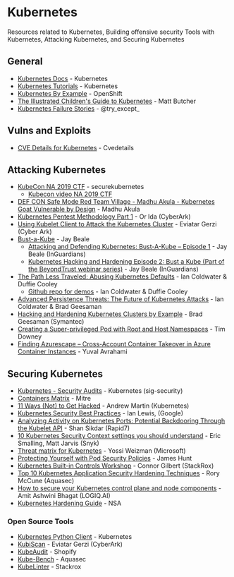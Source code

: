 # Kubernetes

Resources related to Kubernetes, Building offensive security Tools with Kubernetes, Attacking Kubernetes, and Securing Kubernetes

## General

* [Kubernetes Docs](https://kubernetes.io/docs/home/) - Kubernetes
* [Kubernetes Tutorials](https://kubernetes.io/docs/tutorials/) - Kubernetes
* [Kubernetes By Example](https://kubernetesbyexample.com/) - OpenShift
* [The Illustrated Children's Guide to Kubernetes](https://youtu.be/4ht22ReBjno) - Matt Butcher
* [Kubernetes Failure Stories](https://k8s.af/) - @try_except_

## Vulns and Exploits
* [CVE Details for Kubernetes](https://www.cvedetails.com/vulnerability-list/vendor_id-15867/product_id-34016/Kubernetes-Kubernetes.html) - Cvedetails

## Attacking Kubernetes

* [KubeCon NA 2019 CTF](https://securekubernetes.com/) - securekubernetes
  * [Kubecon video NA 2019 CTF](https://youtu.be/UdMFTdeAL1s)
* [DEF CON Safe Mode Red Team Village - Madhu Akula - Kubernetes Goat Vulnerable by Design](https://youtu.be/aEaSZJRbnTo) - Madhu Akula
* [Kubernetes Pentest Methodology Part 1](https://www.cyberark.com/resources/threat-research-blog/kubernetes-pentest-methodology-part-1) - Or Ida (CyberArk)
* [Using Kubelet Client to Attack the Kubernetes Cluster](https://www.cyberark.com/resources/secure-devops-pipelines-and-cloud-native-apps/using-kubelet-client-to-attack-the-kubernetes-cluster) - Eviatar Gerzi (Cyber Ark)
* [Bust-a-Kube](https://www.bustakube.com/) - Jay Beale
   * [Attacking and Defending Kubernetes: Bust-A-Kube – Episode 1](https://www.inguardians.com/attacking-and-defending-kubernetes-bust-a-kube-episode-1/blog/) - Jay Beale (InGuardians)
   * [Kubernetes Hacking and Hardening Episode 2: Bust a Kube (Part of the BeyondTrust webinar series)](https://www.inguardians.com/kubernetes-hacking-and-hardening-episode-2-bust-a-kube/presentations/) - Jay Beale (InGuardians)
* [The Path Less Traveled: Abusing Kubernetes Defaults](https://youtu.be/HmoVSmTIOxM) - Ian Coldwater & Duffie Cooley
  * [Github repo for demos](https://github.com/mauilion/blackhat-2019) - Ian Coldwater & Duffie Cooley
* [Advanced Persistence Threats: The Future of Kubernetes Attacks](https://youtu.be/auUgVullAWM) - Ian Coldwater & Brad Geesaman
* [Hacking and Hardening Kubernetes Clusters by Example](https://youtu.be/vTgQLzeBfRU) - Brad Geesaman (Symantec)
* [Creating a Super-privileged Pod with Root and Host Namespaces](https://downey.io/notes/dev/kubernetes-privileged-root-pod-example) - Tim Downey
* [Finding Azurescape – Cross-Account Container Takeover in Azure Container Instances](https://unit42.paloaltonetworks.com/azure-container-instances/) - Yuval Avrahami


## Securing Kubernetes

* [Kubernetes - Security Audits](https://github.com/kubernetes/community/tree/master/sig-security) - Kubernetes (sig-security)
* [Containers Matrix](https://attack.mitre.org/matrices/enterprise/containers/) - Mitre
* [11 Ways (Not) to Get Hacked](https://kubernetes.io/blog/2018/07/18/11-ways-not-to-get-hacked/) - Andrew Martin (Kubernetes)
* [Kubernetes Security Best Practices](https://youtu.be/wqsUfvRyYpw) - Ian Lewis, (Google)
* [Analyzing Activity on Kubernetes Ports: Potential Backdooring Through the Kubelet API](https://blog.rapid7.com/2018/06/27/analyzing-the-kubernetes-hack-backdooring-through-the-kubelet-api/) - Shan Sikdar (Rapid7)
* [10 Kubernetes Security Context settings you should understand](https://snyk.io/blog/10-kubernetes-security-context-settings-you-should-understand/) - Eric Smalling, Matt Jarvis (Snyk)
* [Threat matrix for Kubernetes](https://www.microsoft.com/security/blog/2020/04/02/attack-matrix-kubernetes/) - Yossi Weizman (Microsoft)
* [Protecting Yourself with Pod Security Policies](https://starkandwayne.com/blog/protecting-yourself-with-pod-security-policies/) - James Hunt
* [Kubernetes Built-in Controls Workshop](https://securek8s.dev/) - Connor Gilbert (StackRox)
* [Top 10 Kubernetes Application Security Hardening Techniques](https://blog.aquasec.com/kubernetes-hardening-techniques) - Rory McCune (Aquasec)
* [How to secure your Kubernetes control plane and node components](https://www.cncf.io/blog/2021/08/20/how-to-secure-your-kubernetes-control-plane-and-node-components/) - Amit Ashwini Bhagat (LOGIQ.AI)
* [Kubernetes Hardening Guide](https://media.defense.gov/2021/Aug/03/2002820425/-1/-1/1/CTR_KUBERNETES%20HARDENING%20GUIDANCE.PDF) - NSA

### Open Source Tools

* [Kubernetes Python Client](https://github.com/kubernetes-client/python) - Kubernetes
* [KubiScan](https://github.com/cyberark/KubiScan) - Eviatar Gerzi (CyberArk)
* [KubeAudit](https://github.com/Shopify/kubeaudit) - Shopify
* [Kube-Bench](https://github.com/aquasecurity/kube-bench) - Aquasec
* [KubeLinter](https://github.com/stackrox/kube-linter) - Stackrox
